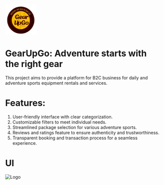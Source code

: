 <img src="https://github.com/simmithapad/gfg/blob/master/frontend/src/assets/logo.png" alt="Logo" width="100" />

# GearUpGo: Adventure starts with the right gear

This project aims to provide a platform for B2C business for daily and adventure sports equipment rentals and services. 

# Features:
1. User-friendly interface with clear categorization.
2. Customizable filters to meet individual needs.
3. Streamlined package selection for various adventure sports.
4. Reviews and ratings feature to ensure authenticity and trustworthiness.
5. Transparent booking and transaction process for a seamless experience.

# UI

<img src="https://github.com/simmithapad/gfg/blob/master/frontend/src/assets/ss.jpg" alt="Logo" width="100" />
